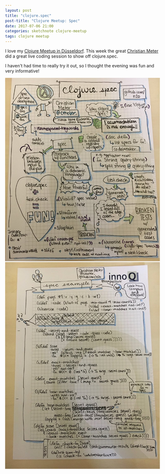 ```yaml
---
layout: post
title: "clojure.spec"
post-title: "Clojure Meetup: Spec"
date: 2017-07-06 21:00
categories: sketchnote clojure-meetup
tags: clojure meetup
---
```


I love my [Clojure Meetup in Düsseldorf](https://www.meetup.com/de-DE/Dusseldorf-Clojure-Meetup/). This week the great [Christian Meter](https://twitter.com/cmeter_) did a great live coding session to show off clojure.spec.

I haven't had time to really try it out, so I thought the evening was fun and very informative!

![Clojure Spec](/img/2017-07-06-clojure-meetup/1.jpg "Clojure Spec")
![Clojure Spec](/img/2017-07-06-clojure-meetup/2.jpg "Clojure Spec")
